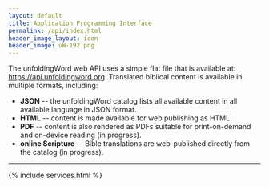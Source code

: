 ```yaml
---
layout: default
title: Application Programming Interface
permalink: /api/index.html
header_image_layout: icon
header_image: uW-192.png
---
```


The unfoldingWord web API uses a simple flat file that is available at: <https://api.unfoldingword.org>. Translated biblical content is available in multiple formats, including:

  -  **JSON** -- the unfoldingWord catalog lists all available content in all available language in JSON format.
  -  **HTML** -- content is made available for web publishing as HTML.
  -  **PDF** -- content is also rendered as PDFs suitable for print-on-demand and on-device reading (in progress).
  -  **online Scripture** -- Bible translations are web-published directly from the catalog (in progress). 
  
* * * * *

{% include services.html %}